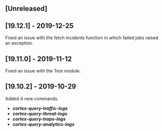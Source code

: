 ## [Unreleased]


## [19.12.1] - 2019-12-25
Fixed an issue with the fetch incidents function in which failed jobs raised an exception.

## [19.11.0] - 2019-11-12
Fixed an issue with the Test module.

## [19.10.2] - 2019-10-29
Added 4 new commands.
  - ***cortex-query-traffic-logs***
  - ***cortex-query-threat-logs***
  - ***cortex-query-traps-logs***
  - ***cortex-query-analytics-logs*** 
